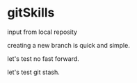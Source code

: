 
# gitSkills

input from local reposity

creating a new branch is quick and simple.

let's test no fast forward.

let's test git stash.
